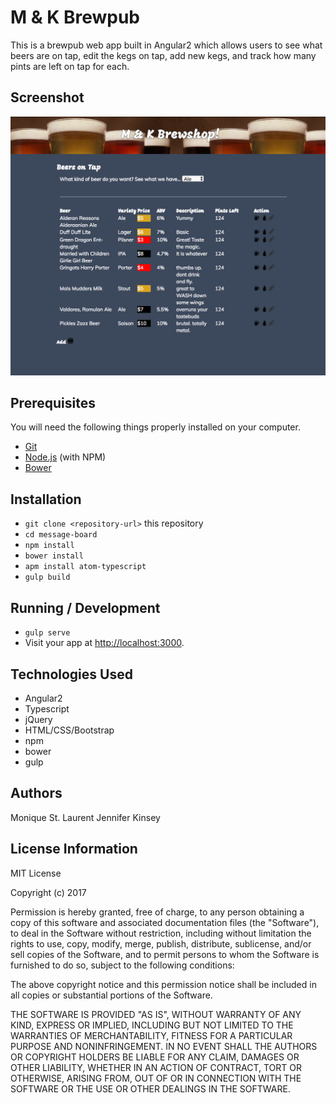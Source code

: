 # M & K Brewpub

This is a brewpub web app built in Angular2 which allows users to see what beers are on tap, edit the kegs on tap, add new kegs, and track how many pints are left on tap for each.

## Screenshot

![Image of Homepage Screenshot](resources/img/homepage.png)


## Prerequisites

You will need the following things properly installed on your computer.

* [Git](http://git-scm.com/)
* [Node.js](http://nodejs.org/) (with NPM)
* [Bower](http://bower.io/)


## Installation

* `git clone <repository-url>` this repository
* `cd message-board`
* `npm install`
* `bower install`
* `apm install atom-typescript`
* `gulp build`


## Running / Development

* `gulp serve`
* Visit your app at [http://localhost:3000](http://localhost:3000).


## Technologies Used

* Angular2
* Typescript
* jQuery
* HTML/CSS/Bootstrap
* npm
* bower
* gulp


## Authors

Monique St. Laurent
Jennifer Kinsey

## License Information

MIT License

Copyright (c) 2017

Permission is hereby granted, free of charge, to any person obtaining a copy of this software and associated documentation files (the "Software"), to deal in the Software without restriction, including without limitation the rights to use, copy, modify, merge, publish, distribute, sublicense, and/or sell copies of the Software, and to permit persons to whom the Software is furnished to do so, subject to the following conditions:

The above copyright notice and this permission notice shall be included in all copies or substantial portions of the Software.

THE SOFTWARE IS PROVIDED "AS IS", WITHOUT WARRANTY OF ANY KIND, EXPRESS OR IMPLIED, INCLUDING BUT NOT LIMITED TO THE WARRANTIES OF MERCHANTABILITY, FITNESS FOR A PARTICULAR PURPOSE AND NONINFRINGEMENT. IN NO EVENT SHALL THE AUTHORS OR COPYRIGHT HOLDERS BE LIABLE FOR ANY CLAIM, DAMAGES OR OTHER LIABILITY, WHETHER IN AN ACTION OF CONTRACT, TORT OR OTHERWISE, ARISING FROM, OUT OF OR IN CONNECTION WITH THE SOFTWARE OR THE USE OR OTHER DEALINGS IN THE SOFTWARE.
